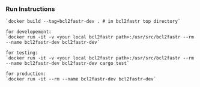 ### Run Instructions

	`docker build --tag=bcl2fastr-dev . # in bcl2fastr top directory`
	
	for developement:
	`docker run -it -v <your local bcl2fastr path>:/usr/src/bcl2fastr --rm --name bcl2fastr-dev bcl2fastr-dev`
	
	for testing:
	`docker run -it -v <your local bcl2fastr path>:/usr/src/bcl2fastr --rm --name bcl2fastr-dev bcl2fastr-dev cargo test`
	
	for production:
	`docker run -it --rm --name bcl2fastr-dev bcl2fastr-dev`
